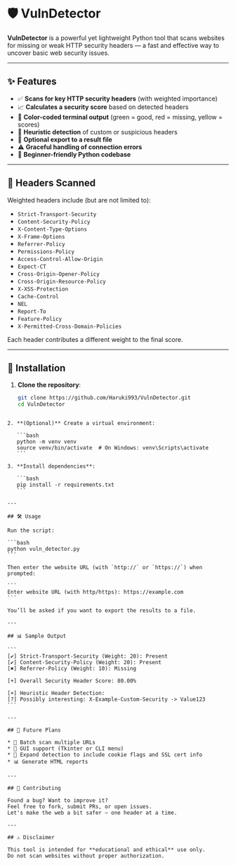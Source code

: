 # 🛡️ VulnDetector

**VulnDetector** is a powerful yet lightweight Python tool that scans websites for missing or weak HTTP security headers — a fast and effective way to uncover basic web security issues.

---

## ✨ Features

- ✅ **Scans for key HTTP security headers** (with weighted importance)  
- 📈 **Calculates a security score** based on detected headers  
- 🎨 **Color-coded terminal output** (green = good, red = missing, yellow = scores)  
- 🧠 **Heuristic detection** of custom or suspicious headers  
- 📁 **Optional export to a result file**  
- ⚠️ **Graceful handling of connection errors**  
- 🐍 **Beginner-friendly Python codebase**

---

## 🔎 Headers Scanned

Weighted headers include (but are not limited to):

- `Strict-Transport-Security`
- `Content-Security-Policy`
- `X-Content-Type-Options`
- `X-Frame-Options`
- `Referrer-Policy`
- `Permissions-Policy`
- `Access-Control-Allow-Origin`
- `Expect-CT`
- `Cross-Origin-Opener-Policy`
- `Cross-Origin-Resource-Policy`
- `X-XSS-Protection`
- `Cache-Control`
- `NEL`
- `Report-To`
- `Feature-Policy`
- `X-Permitted-Cross-Domain-Policies`

Each header contributes a different weight to the final score.

---

## 🚀 Installation

1. **Clone the repository**:

   ```bash
   git clone https://github.com/Haruki993/VulnDetector.git
   cd VulnDetector
````

2. **(Optional)** Create a virtual environment:

   ```bash
   python -m venv venv
   source venv/bin/activate  # On Windows: venv\Scripts\activate
   ```

3. **Install dependencies**:

   ```bash
   pip install -r requirements.txt
   ```

---

## 🛠️ Usage

Run the script:

```bash
python vuln_detector.py
```

Then enter the website URL (with `http://` or `https://`) when prompted:

```
Enter website URL (with http/https): https://example.com
```

You’ll be asked if you want to export the results to a file.

---

## 📊 Sample Output

```
[✔] Strict-Transport-Security (Weight: 20): Present
[✔] Content-Security-Policy (Weight: 20): Present
[✖] Referrer-Policy (Weight: 10): Missing

[+] Overall Security Header Score: 80.00%

[+] Heuristic Header Detection:
[?] Possibly interesting: X-Example-Custom-Security -> Value123
```

---

## 🌱 Future Plans

* 🔄 Batch scan multiple URLs
* 🧁 GUI support (Tkinter or CLI menu)
* 🔐 Expand detection to include cookie flags and SSL cert info
* 📊 Generate HTML reports

---

## 🤝 Contributing

Found a bug? Want to improve it?
Feel free to fork, submit PRs, or open issues.
Let's make the web a bit safer — one header at a time.

---

## ⚠️ Disclaimer

This tool is intended for **educational and ethical** use only.
Do not scan websites without proper authorization.

````
